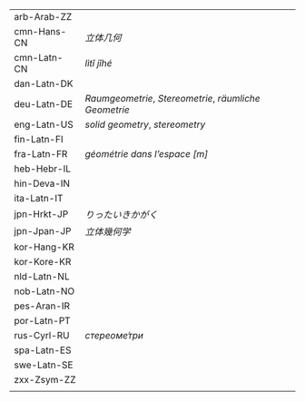| | |
|-|-|
| arb-Arab-ZZ |  |
| cmn-Hans-CN | _立体几何_ |
| cmn-Latn-CN | _lìtǐ jǐhé_ |
| dan-Latn-DK |  |
| deu-Latn-DE | _Raumgeometrie_, _Stereometrie_, _räumliche Geometrie_ |
| eng-Latn-US | _solid geometry_, _stereometry_ |
| fin-Latn-FI |  |
| fra-Latn-FR | _géométrie dans l’espace [m]_ |
| heb-Hebr-IL |  |
| hin-Deva-IN |  |
| ita-Latn-IT |  |
| jpn-Hrkt-JP | _りったいきかがく_ |
| jpn-Jpan-JP | _立体幾何学_ |
| kor-Hang-KR |  |
| kor-Kore-KR |  |
| nld-Latn-NL |  |
| nob-Latn-NO |  |
| pes-Aran-IR |  |
| por-Latn-PT |  |
| rus-Cyrl-RU | _стереоме́три_ |
| spa-Latn-ES |  |
| swe-Latn-SE |  |
| zxx-Zsym-ZZ |  |
|  |  |